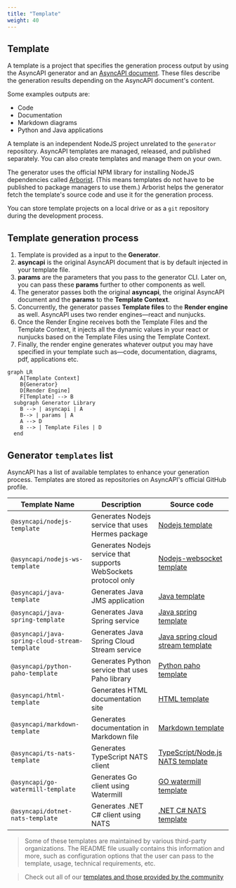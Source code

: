 ```yaml
---
title: "Template"
weight: 40
---
```


## Template

A template is a project that specifies the generation process output by using the AsyncAPI generator and an [AsyncAPI document](asyncapi-file.md). These files describe the generation results depending on the AsyncAPI document's content.

Some examples outputs are:

- Code
- Documentation
- Markdown diagrams
- Python and Java applications

A template is an independent NodeJS project unrelated to the `generator` repository. AsyncAPI templates are managed, released, and published separately. You can also create templates and manage them on your own.

The generator uses the official NPM library for installing NodeJS dependencies called [Arborist](https://www.npmjs.com/package/@npmcli/arborist). (This means templates do not have to be published to package managers to use them.) Arborist helps the generator fetch the template's source code and use it for the generation process. 

You can store template projects on a local drive or as a `git` repository during the development process. 

## Template generation process

1. Template is provided as a input to the **Generator**.
2. **asyncapi** is the original AsyncAPI document that is by default injected in your template file.
3. **params** are the parameters that you pass to the generator CLI. Later on, you can pass these **params** further to other components as well.
4. The generator passes both the original **asyncapi**, the original AsyncAPI document and the **params** to the **Template Context**.
5. Concurrently, the generator passes **Template files** to the **Render engine** as well. AsyncAPI uses two render engines—react and nunjucks.
6. Once the Render Engine receives both the Template Files and the Template Context, it injects all the dynamic values in your react or nunjucks based on the Template Files using the Template Context.
7. Finally, the render engine generates whatever output you may have specified in your template such as—code, documentation, diagrams, pdf, applications etc.

```mermaid
graph LR
    A[Template Context]
    B{Generator}
    D[Render Engine]
    F[Template] --> B
  subgraph Generator Library
    B --> | asyncapi | A
    B--> | params | A
    A --> D
    B --> | Template Files | D
  end
```

## Generator `templates` list

AsyncAPI has a list of available templates to enhance your generation process. Templates are stored as repositories on AsyncAPI's official GitHub profile.

<!-- templates list is validated with GitHub Actions do not remove list markers -->
<!-- TEMPLATES-LIST:START -->

Template Name | Description | Source code
---|---|---
`@asyncapi/nodejs-template` | Generates Nodejs service that uses Hermes package | [Nodejs template](https://github.com/asyncapi/nodejs-template)
`@asyncapi/nodejs-ws-template` | Generates Nodejs service that supports WebSockets protocol only | [Nodejs-websocket template](https://github.com/asyncapi/nodejs-ws-template)
`@asyncapi/java-template` | Generates Java JMS application | [Java template](https://github.com/asyncapi/java-template)
`@asyncapi/java-spring-template` | Generates Java Spring service | [Java spring template](https://github.com/asyncapi/java-spring-template)
`@asyncapi/java-spring-cloud-stream-template` | Generates Java Spring Cloud Stream service | [Java spring cloud stream template](https://github.com/asyncapi/java-spring-cloud-stream-template)
`@asyncapi/python-paho-template` | Generates Python service that uses Paho library | [Python paho template](https://github.com/asyncapi/python-paho-template)
`@asyncapi/html-template` | Generates HTML documentation site | [HTML template](https://github.com/asyncapi/html-template)
`@asyncapi/markdown-template` | Generates documentation in Markdown file | [Markdown template](https://github.com/asyncapi/markdown-template)
`@asyncapi/ts-nats-template` | Generates TypeScript NATS client | [TypeScript/Node.js NATS template](https://github.com/asyncapi/ts-nats-template/)
`@asyncapi/go-watermill-template` | Generates Go client using Watermill | [GO watermill template](https://github.com/asyncapi/go-watermill-template)
`@asyncapi/dotnet-nats-template` | Generates .NET C# client using NATS | [.NET C# NATS template](https://github.com/asyncapi/dotnet-nats-template)

<!-- TEMPLATES-LIST:END -->

> Some of these templates are maintained by various third-party organizations. The README file usually contains this information and more, such as configuration options that the user can pass to the template, usage, technical requirements, etc.

> Check out all of our [templates and those provided by the community](https://github.com/search?q=topic%3Aasyncapi+topic%3Agenerator+topic%3Atemplate)

